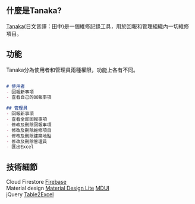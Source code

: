 ## 什麼是Tanaka?

[Tanaka](https://yuenhk.github.io/Tanaka)(日文音譯：田中)是一個維修記錄工具，用於回報和管理組織內一切維修項目。

## 功能

Tanaka分為使用者和管理員兩種權限，功能上各有不同。

```markdown

# 使用者
- 回報新事項
- 查看自己的回報事項

## 管理員
- 回報新事項
- 查看全部回報事項
- 修改及刪除回報事項
- 修改及刪除維修項目
- 修改及刪除建築地點
- 修改及刪除管理員
- 匯出Excel

```

## 技術細節

Cloud Firestore [Firebase](https://firebase.google.com/)   
Material design [Material Design Lite](https://getmdl.io/) [MDUI](https://github.com/zdhxiong/mdui)  
jQuery [Table2Excel](https://github.com/rainabba/jquery-table2excel)  

